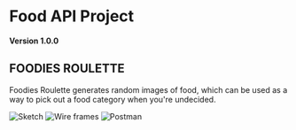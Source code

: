 # Food API Project

**Version 1.0.0**

## FOODIES ROULETTE

Foodies Roulette generates random images of food, which can be used as a way to pick out a food category when you're undecided.


![Sketch](https://i.imgur.com/SHAiggJ.jpg?1)
![Wire frames](https://i.imgur.com/govqVti.png)
![Postman](https://i.imgur.com/lc18WGM.png)